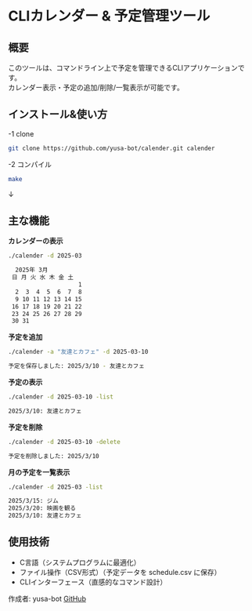 # CLIカレンダー & 予定管理ツール

## 概要
このツールは、コマンドライン上で予定を管理できるCLIアプリケーションです。  
カレンダー表示・予定の追加/削除/一覧表示が可能です。  

## インストール&使い方
-1 clone
```bash
git clone https://github.com/yusa-bot/calender.git calender
```
-2 コンパイル
```bash
make
```
↓
## 主な機能
**カレンダーの表示**
```bash
./calender -d 2025-03

  2025年 3月
 日 月 火 水 木 金 土
                    1
  2  3  4  5  6  7  8
  9 10 11 12 13 14 15
 16 17 18 19 20 21 22
 23 24 25 26 27 28 29
 30 31
```

**予定を追加**
```bash
./calender -a "友達とカフェ" -d 2025-03-10

予定を保存しました: 2025/3/10 - 友達とカフェ
```

**予定の表示**
```bash
./calender -d 2025-03-10 -list

2025/3/10: 友達とカフェ
```

**予定を削除**
```bash
./calender -d 2025-03-10 -delete

予定を削除しました: 2025/3/10
```

**月の予定を一覧表示**
```bash
./calender -d 2025-03 -list

2025/3/15: ジム
2025/3/20: 映画を観る
2025/3/10: 友達とカフェ
```

## 使用技術
- C言語（システムプログラムに最適化）
- ファイル操作（CSV形式）（予定データを schedule.csv に保存）
- CLIインターフェース（直感的なコマンド設計）

作成者: yusa-bot
[GitHub](https://github.com/yusa-bot)